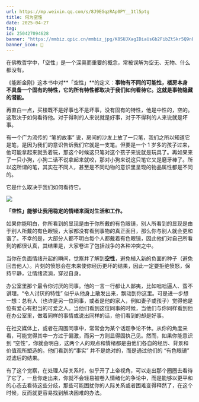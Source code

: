 ```yaml
---
url: https://mp.weixin.qq.com/s/8J9EGqzRAp0PY__1tl5ptg
title: 何为空性
date: 2025-04-27
tag: 
id: 250427094628
banner: "https://mmbiz.qpic.cn/mmbiz_jpg/K8SUJXagIDiaUsGb2FibZtSkr5Q9nEaUz36NnXp0b1JnuZZr2sYNpMQ0UfwfjPl2cb9Y9mahiaW8CMXtXHmaKbTxg/0?wx_fmt=jpeg"
banner_icon: 🔖
---
```

在佛教哲学中，「空性」是一个深奥而重要的概念，常被误解为空无、无物、什么都没有。

《能断金刚》这本书中对**「空性」**的定义：**事物有不同的可能性，楼房本身不具备一个固有的特性，它的所有特性都取决于我们如何看待它。这就是事物隐藏的潜能。**

再直白一点，买楼既不是好事也不是坏事，没有固有的特性，他是中性的，空的。这取决于如何看待他。对于得利的人来说就是好事，对于不得利的人来说就是坏事。

有一个广为流传的 “笔的故事” 说，房间的沙发上放了一只笔，我们之所以知道它是笔，是因为我们的意识告诉我们它就是一支笔。但要是一个 1 岁多的孩子过来，他可能拿起来就丢着玩，那这个时候这只笔对这个孩子来说就是玩具了。再如果来了一只小狗，小狗二话不说拿起来就咬，那对小狗来说这只笔它又是磨牙棒了。所以这所谓的笔，其实在不同人，甚至是不同动物的意识里呈现的物品属性都是不同的。

它是什么取决于我们如何看待它。

![](https://mmbiz.qpic.cn/mmbiz_jpg/K8SUJXagIDiaUsGb2FibZtSkr5Q9nEaUz3ibXIL3ErvHQnxOzA9UYJHXScGsPibibYLiaq3PdacIvEj9cGS13HjCxfmw/640?wx_fmt=jpeg)

**「空性」能够让我用稳定的情绪来面对生活和工作。**

如果你能明白，你所看到的显现是由于你所戴的有色眼镜，别人所看到的显现是由于别人所戴的有色眼镜，大家都没有看到事物的真正面目，那么你与别人就会更和谐了。不幸的是，大部分人都不明白每个人都戴着有色眼镜，因此他们对自己所看到的都很认真，其结果是，大家卷进了包括战争的各种冲突之中。

当你在负面情绪升起的瞬间，觉察并了解到**空性**，避免植入新的负面的种子（避免回击他人）。片刻的愤怒会在未来使你经历更坏的结果，因此一定要拒绝愤怒，保持平静，让情绪流淌，穿过自身。

办公室里那个最令你讨厌的同事。他的一言一行都让人鄙夷，比如咄咄逼人、蛮不讲理。“令人讨厌的特性” 似乎从他身上散发出来，飘动到你这里。可是进一步想一想：总有人（也许是另一位同事，或者是他的家人，例如妻子或孩子）觉得他是位有爱心有担当的可爱之人。当他们看到这位同事的时候，当他们与你同样看到他在办公室里，做着同样的事情或说出同样的话，他们看到的却是好事。

在社交媒体上，或者在周围同事中，常常会为某个话题争论不休。从你的角度来看，可能觉得其中一方过于偏激，而另一方则显得固执己见。然而，如果你能意识到 “空性”，你就会明白，这两个人的观点和情绪都是由他们各自的经历、背景和价值观所塑造的。他们看到的“事实” 并不是绝对的，而是通过他们的 “有色眼镜” 过滤后的结果。

有了这个觉察，在处理人际关系时，似乎开了上帝视角，可以走出那个圈圈去看待了它了，一旦你走出来，你就不会轻易被卷入情绪化的争论中，而是能够以更平和的心态去看待这些分歧，那些可能困扰你的人际关系或者困难变得释然了，在这个时候，反而就更容易找到解决困难的办法。
